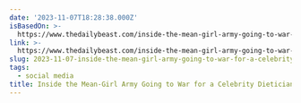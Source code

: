 ```yaml
---
date: '2023-11-07T18:28:38.000Z'
isBasedOn: >-
  https://www.thedailybeast.com/inside-the-mean-girl-army-going-to-war-for-a-celebrity-dietician
link: >-
  https://www.thedailybeast.com/inside-the-mean-girl-army-going-to-war-for-a-celebrity-dietician
slug: 2023-11-07-inside-the-mean-girl-army-going-to-war-for-a-celebrity-dietician
tags:
  - social media
title: Inside the Mean-Girl Army Going to War for a Celebrity Dietician
---
```


